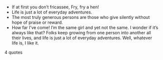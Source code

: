  - If at first you don’t fricassee, Fry, fry a hen!
 - Life is just a lot of everyday adventures.
 - The most truly generous persons are those who give silently without hope of praise or reward.
 - How far I’ve come! I’m the same girl and yet not the same. I wonder if it’s always like that? Folks keep growing from one person into another all their lives, and life is just a lot of everyday adventures. Well, whatever life is, I like it.

4 quotes